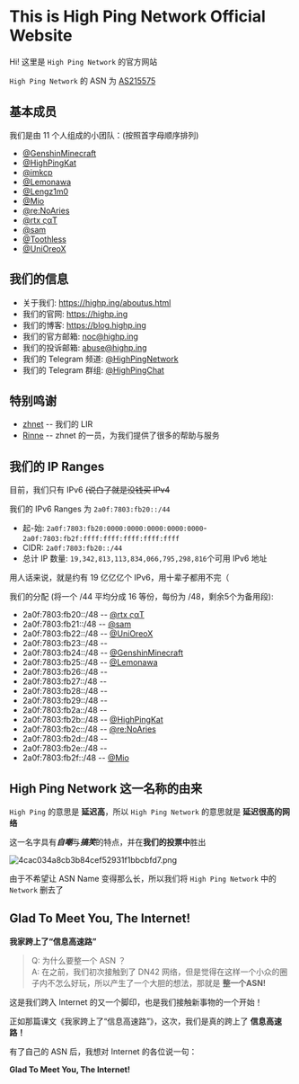 # This is High Ping Network Official Website

Hi! 这里是 `High Ping Network` 的官方网站

`High Ping Network` 的 ASN 为 [AS215575](https://bgp.he.net/AS215575)

## 基本成员

我们是由 11 个人组成的小团队：(按照首字母顺序排列)

- [@GenshinMinecraft](https://t.me/C1oudF1are)
- [@HighPingKat](https://t.me/HighPingKat)
- [@imkcp](https://t.me/cn_imkcp)
- [@Lemonawa](https://t.me/Lemonawa)
- [@Lengz1m0](https://t.me/Lengz1m0)
- [@Mio](https://t.me/Akiyama_mio_hi)
- [@re:NoAries](https://t.me/CNVET)
- [@rtx ςαΤ](https://t.me/rtx5000ada)
- [@sam](https://t.me/samandjyf1)
- [@Toothless](https://t.me/dann2333)
- [@UniOreoX](https://t.me/UniOreoX)

## 我们的信息

- 关于我们:  <https://highp.ing/aboutus.html> 
- 我们的官网: <https://highp.ing>
- 我们的博客: <https://blog.highp.ing>
- 我们的官方邮箱: <noc@highp.ing>
- 我们的投诉邮箱: <abuse@highp.ing>
- 我们的 Telegram 频道: [@HighPingNetwork](https://t.me/HighPingNetwork)
- 我们的 Telegram 群组: [@HighPingChat](https://t.me/highpingchat)

## 特别鸣谢

- [zhnet](https://zhnet.co.uk/) -- 我们的 LIR
- [Rinne](https://t.me/gugumnt) -- zhnet 的一员，为我们提供了很多的帮助与服务

## 我们的 IP Ranges
目前，我们只有 IPv6 ~~(说白了就是没钱买 IPv4~~

我们的 IPv6 Ranges 为 `2a0f:7803:fb20::/44`

- 起-始: `2a0f:7803:fb20:0000:0000:0000:0000:0000`-`2a0f:7803:fb2f:ffff:ffff:ffff:ffff:ffff`
- CIDR: `2a0f:7803:fb20::/44`
- 总计 IP 数量: `19,342,813,113,834,066,795,298,816`个可用 IPv6 地址

用人话来说，就是约有 19 亿亿亿个 IPv6，用十辈子都用不完（

我们的分配 (将一个 /44 平均分成 16 等份，每份为 /48，剩余5个为备用段):
- 2a0f:7803:fb20::/48 -- [@rtx ςαΤ](https://t.me/rtx5000ada)
- 2a0f:7803:fb21::/48 --  [@sam](https://t.me/samandjyf1)
- 2a0f:7803:fb22::/48 -- [@UniOreoX](https://t.me/UniOreoX)
- 2a0f:7803:fb23::/48 --  
- 2a0f:7803:fb24::/48 -- [@GenshinMinecraft](https://t.me/C1oudF1are)
- 2a0f:7803:fb25::/48 -- [@Lemonawa](https://t.me/Lemonawa)
- 2a0f:7803:fb26::/48 --  
- 2a0f:7803:fb27::/48 --  
- 2a0f:7803:fb28::/48 --  
- 2a0f:7803:fb29::/48 --  
- 2a0f:7803:fb2a::/48 --  
- 2a0f:7803:fb2b::/48 -- [@HighPingKat](https://t.me/HighPingKat)
- 2a0f:7803:fb2c::/48 -- [@re:NoAries](https://t.me/CNVET)
- 2a0f:7803:fb2d::/48 --  
- 2a0f:7803:fb2e::/48 --  
- 2a0f:7803:fb2f::/48 -- [@Mio](https://t.me/Akiyama_mio_hi)

## High Ping Network 这一名称的由来

`High Ping` 的意思是 **延迟高**，所以 `High Ping Network` 的意思就是 **延迟很高的网络**

这一名字具有***自嘲***与***搞笑***的特点，并在**我们的投票中**胜出

![4cac034a8cb3b84cef52931f1bbcbfd7.png](https://i.miji.bid/2024/01/01/4cac034a8cb3b84cef52931f1bbcbfd7.png)

由于不希望让 ASN Name 变得那么长，所以我们将 `High Ping Network` 中的 `Network` 删去了

## Glad To Meet You, The Internet!

**我家跨上了“信息高速路”**

> Q: 为什么要整一个 ASN ？\
 A: 在之前，我们初次接触到了 DN42 网络，但是觉得在这样一个小众的圈子内不怎么好玩，所以产生了一个大胆的想法，那就是 **整一个ASN!**

这是我们跨入 Internet 的又一个脚印，也是我们接触新事物的一个开始！

正如那篇课文《我家跨上了“信息高速路”》，这次，我们是真的跨上了 **信息高速路！**

有了自己的 ASN 后，我想对 Internet 的各位说一句：

**Glad To Meet You, The Internet!**
